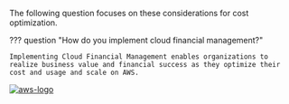 The following question focuses on these considerations for cost optimization.

??? question "How do you implement cloud financial management?"

    Implementing Cloud Financial Management enables organizations to realize business value and financial success as they optimize their cost and usage and scale on AWS.

<a href="https://docs.aws.amazon.com/wellarchitected/latest/framework/cost-cfm.html">![aws-logo](https://img.shields.io/badge/Amazon_AWS-FF9900?style=for-the-badge&logo=amazonaws&logoColor=white)</a>